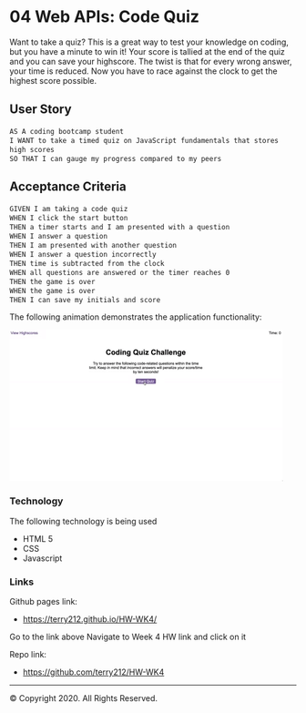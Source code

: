 # 04 Web APIs: Code Quiz

Want to take a quiz? This is a great way to test your knowledge on coding, but you have a minute to win it! Your score is tallied at the end of the quiz and you can save your highscore. The twist is that for every wrong answer, your time is reduced. Now you have to race against the clock to get the highest score possible.

## User Story

```
AS A coding bootcamp student
I WANT to take a timed quiz on JavaScript fundamentals that stores high scores
SO THAT I can gauge my progress compared to my peers
```

## Acceptance Criteria

```
GIVEN I am taking a code quiz
WHEN I click the start button
THEN a timer starts and I am presented with a question
WHEN I answer a question
THEN I am presented with another question
WHEN I answer a question incorrectly
THEN time is subtracted from the clock
WHEN all questions are answered or the timer reaches 0
THEN the game is over
WHEN the game is over
THEN I can save my initials and score
```

The following animation demonstrates the application functionality:

![code quiz](./Assets/04-web-apis-homework-demo.gif)

### Technology

The following technology is being used

  * HTML 5
  * CSS
  * Javascript

### Links

Github pages link:

   * <https://terry212.github.io/HW-WK4/>

Go to the link above
Navigate to Week 4 HW link and click on it

Repo link:

   * <https://github.com/terry212/HW-WK4>

- - -
© Copyright 2020. All Rights Reserved.
